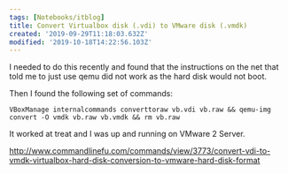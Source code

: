 ```yaml
---
tags: [Notebooks/itblog]
title: Convert Virtualbox disk (.vdi) to VMware disk (.vmdk)
created: '2019-09-29T11:18:03.632Z'
modified: '2019-10-18T14:22:56.103Z'
---
```


I needed to do this recently and found that the instructions on the net that told me to just use qemu did not work as the hard disk would not boot.

Then I found the following set of commands:

`VBoxManage internalcommands converttoraw vb.vdi vb.raw && qemu-img convert -O vmdk vb.raw vb.vmdk && rm vb.raw`

It worked at treat and I was up and running on VMware 2 Server.

<http://www.commandlinefu.com/commands/view/3773/convert-vdi-to-vmdk-virtualbox-hard-disk-conversion-to-vmware-hard-disk-format>
